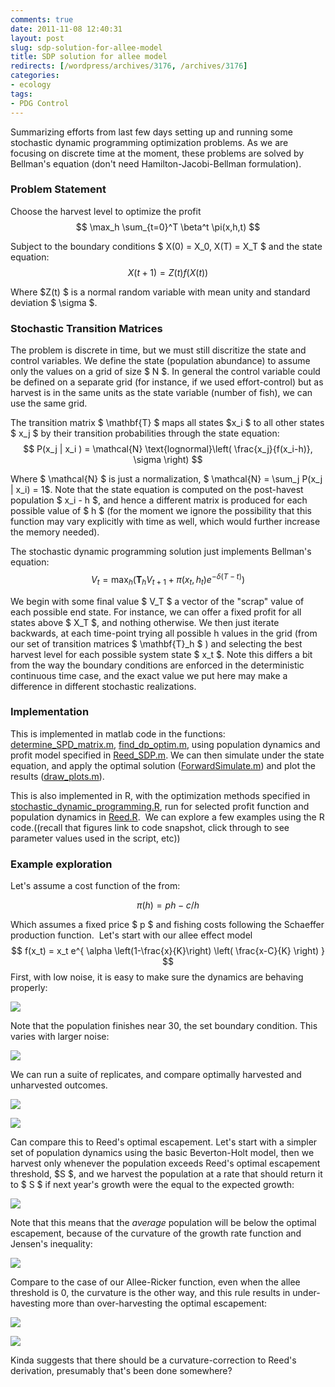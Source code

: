 ```yaml
---
comments: true
date: 2011-11-08 12:40:31
layout: post
slug: sdp-solution-for-allee-model
title: SDP solution for allee model
redirects: [/wordpress/archives/3176, /archives/3176]
categories:
- ecology
tags:
- PDG Control
---
```


Summarizing efforts from last few days setting up and running some stochastic dynamic programming optimization problems. As we are focusing on discrete time at the moment, these problems are solved by Bellman's equation (don't need Hamilton-Jacobi-Bellman formulation).


### Problem Statement


Choose the harvest level to optimize the profit
$$ \max_h \sum_{t=0}^T \beta^t \pi(x,h,t) $$

Subject to the boundary conditions $ X(0) = X_0, X(T) = X_T $ and the state equation:
$$ X(t+1) = Z(t) f(X(t)) $$

Where $Z(t) $ is a normal random variable with mean unity and standard deviation $ \sigma $.


### Stochastic Transition Matrices


The problem is discrete in time, but we must still discritize the state and control variables. We define the state (population abundance) to assume only the values on a grid of size $ N $. In general the control variable could be defined on a separate grid (for instance, if we used effort-control) but as harvest is in the same units as the state variable (number of fish), we can use the same grid.

The transition matrix $ \mathbf{T} $ maps all states $x_i $ to all other states $ x_j $ by their transition probabilities through the state equation:
$$ P(x_j | x_i ) = \mathcal{N} \text{lognormal}\left( \frac{x_j}{f(x_i-h)}, \sigma \right) $$

Where $ \mathcal{N} $ is just a normalization, $ \mathcal{N} = \sum_j P(x_j | x_i) = 1$. Note that the state equation is computed on the post-havest population $ x_i - h $, and hence a different matrix is produced for each possible value of $ h $ (for the moment we ignore the possibility that this function may vary explicitly with time as well, which would further increase the memory needed).

The stochastic dynamic programming solution just implements Bellman's equation:
$$ V_{t} = \max_h \left( \mathbf{T}_h V_{t+1} + \pi(x_t, h_t) e^{-\delta (T-t)} \right) $$

We begin with some final value $ V_T $ a vector of the "scrap" value of each possible end state. For instance, we can offer a fixed profit for all states above $ X_T $, and nothing otherwise. We then just iterate backwards, at each time-point trying all possible h values in the grid (from our set of transition matrices $ \mathbf{T}_h $ ) and selecting the best harvest level for each possible system state $ x_t $. Note this differs a bit from the way the boundary conditions are enforced in the deterministic continuous time case, and the exact value we put here may make a difference in different stochastic realizations.



### Implementation



This is implemented in matlab code in the functions: [determine_SPD_matrix.m](https://github.com/cboettig/pdg_control/blob/de5a7cf30142a6ed3bb1a0e07decc366b3dc8f8e/matlab/determine_SDP_matrix.m), [find_dp_optim.m](https://github.com/cboettig/pdg_control/blob/6fe3bef84398b7358c6abc8240adaf6918ab3057/matlab/find_dp_optim.m), using population dynamics and profit model specified in [Reed_SDP.m](https://github.com/cboettig/pdg_control/blob/de5a7cf30142a6ed3bb1a0e07decc366b3dc8f8e/matlab/Reed_SDP.m). We can then simulate under the state equation, and apply the optimal solution ([ForwardSimulate.m](https://github.com/cboettig/pdg_control/blob/de5a7cf30142a6ed3bb1a0e07decc366b3dc8f8e/matlab/ForwardSimulate.m)) and plot the results ([draw_plots.m](https://github.com/cboettig/pdg_control/blob/de5a7cf30142a6ed3bb1a0e07decc366b3dc8f8e/matlab/draw_plots.m)).

This is also implemented in R, with the optimization methods specified in [stochastic_dynamic_programming.R](https://github.com/cboettig/pdg_control/blob/6fe3bef84398b7358c6abc8240adaf6918ab3057/R/stochastic_dynamic_programming.R), run for selected profit function and population dynamics in [Reed.R](https://github.com/cboettig/pdg_control/blob/12999fa836416352a09550be7db3df2d1f172102/R/Reed.R).  We can explore a few examples using the R code.((recall that figures link to code snapshot, click through to see parameter values used in the script, etc))  



###  Example exploration 



Let's assume a cost function of the from:

$$ \pi(h) = p h - c/h $$

Which assumes a fixed price $ p $ and fishing costs following the Schaeffer production function.  Let's start with our allee effect model
$$ f(x_t) =  x_t e^{ \alpha \left(1-\frac{x}{K}\right) \left( \frac{x-C}{K} \right) }  $$
First, with low noise, it is easy to make sure the dynamics are behaving properly:

![]( http://farm7.staticflickr.com/6054/6326945150_4beed0a3a3_o.png )


Note that the population finishes near 30, the set boundary condition. This varies with larger noise:

![]( http://farm7.staticflickr.com/6095/6326954160_1a1fda5030_o.png )


We can run a suite of replicates, and compare optimally harvested and unharvested outcomes.

![]( http://farm7.staticflickr.com/6114/6326970240_5bd5daea86_o.png )


![]( http://farm7.staticflickr.com/6219/6326970212_131719e4a2_o.png )



Can compare this to Reed's optimal escapement.  Let's start with a simpler set of population dynamics using the basic Beverton-Holt model, then we harvest only whenever the population exceeds Reed's optimal escapement threshold, $S $, and we harvest the population at a rate that should return it to $ S $ if next year's growth were the equal to the expected growth:

![]( http://farm7.staticflickr.com/6234/6326408241_09ff6444b5_o.png )


Note that this means that the _average_ population will be below the optimal escapement, because of the curvature of the growth rate function and Jensen's inequality:

![]( http://farm7.staticflickr.com/6096/6327164496_b92773bcca_o.png )


Compare to the case of our Allee-Ricker function, even when the allee threshold is 0, the curvature is the other way, and this rule results in under-havesting more than over-harvesting the optimal escapement:

![]( http://farm7.staticflickr.com/6120/6326467925_cddf1a3006_o.png )


![]( http://farm7.staticflickr.com/6237/6327220864_3be6a170b1_o.png )


Kinda suggests that there should be a curvature-correction to Reed's derivation, presumably that's been done somewhere?

